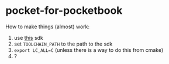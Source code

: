 # pocket-for-pocketbook

How to make things (almost) work:

1. use [this](https://github.com/ezdiy/pocketbook-sdk5) sdk
2. set `TOOLCHAIN_PATH` to the path to the sdk
3. `export LC_ALL=C` (unless there is a way to do this from cmake)
4. ?